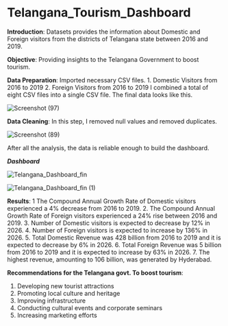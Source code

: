 # **Telangana_Tourism_Dashboard**

**Introduction**: Datasets provides the information about Domestic and Foreign visitors from the districts of Telangana state between 2016 and 2019.

**Objective**: Providing insights to the Telangana Government to boost tourism.

**Data Preparation**: Imported necessary CSV files.  1. Domestic Visitors from 2016 to 2019  2. Foreign Visitors from 2016 to 2019
I combined a total of eight CSV files into a single  CSV file.
The final data looks like this.

![Screenshot (97)](https://github.com/Anish127/Telangana_dashboard/assets/77845356/90e499fd-c888-4c7b-af55-a9a66a713164)

                                                                 
**Data Cleaning**: In this step, I removed null values and removed duplicates.

![Screenshot (89)](https://github.com/Anish127/Telangana_dashboard/assets/77845356/8ef5226f-e69b-4048-be24-12ada5a91817)



After all the analysis, the data is reliable enough to build the dashboard.



***Dashboard***

![Telangana_Dashboard_fin](https://github.com/Anish127/Telangana_dashboard/assets/77845356/5692a926-5bea-4ac6-8f72-820695356cde)

![Telangana_Dashboard_fin (1)](https://github.com/Anish127/Telangana_dashboard/assets/77845356/1c576657-a2b4-4bf9-a6ec-815a1ec5b051)


**Results**: 
 1 The Compound Annual Growth Rate of Domestic visitors experienced a 4% decrease from 2016 to 2019.
 2. The Compound Annual Growth Rate of Foreign visitors experienced a 24% rise between 2016 and 2019.
 3. Number of Domestic visitors is expected to decrease by 12% in 2026.
 4. Number of Foreign visitors is expected to increase by 136%  in 2026.
 5. Total Domestic Revenue was 428 billion from 2016 to 2019 and it is expected to decrease by 6% in 2026.
 6. Total Foreign Revenue was 5 billion from 2016 to 2019 and it is expected to increase by 63% in 2026.
 7. The highest revenue, amounting to 106 billion, was generated by Hyderabad.
 
 
 **Recommendations for the Telangana govt. To boost tourism**:
 
 1. Developing new tourist attractions
 2. Promoting local culture and heritage
 3. Improving infrastructure
 4. Conducting cultural events and corporate seminars
 5. Increasing marketing efforts








